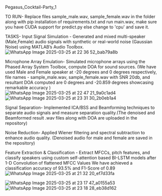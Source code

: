 Pegasus_Cocktail-Party_1

TO RUN- Replace files sample_male.wav, sample_female.wav in the folder along with pip installation of requirements.txt and run main.wav, make sure you have CUDA support for predict.py else change to 'cpu' and save it. 

TASKS-
Input Signal Simulation - Generated and mixed multi-speaker (Male,Female) audio signals with synthetic or real-world noise (Gaussian Noise) using MATLAB’s Audio Toolbox.
![WhatsApp Image 2025-03-25 at 22 36 52_bab79a8b](https://github.com/user-attachments/assets/6a5454fa-53c1-4661-9f5d-858262d42452)

Microphone Array Emulation- Simulated microphone arrays using the Phased Array System Toolbox, compute DOA for sound sources. (We have used Male and Female speaker at -20 degrees and 0 degrees respectively, file names - sample_male.wav, sample_female.wav with SNR 20db, and resultant DOA computed are 0 degrees and -20.859 degrees showcasing remarkable accuracy )
![WhatsApp Image 2025-03-25 at 22 47 21_9a0c1ad4](https://github.com/user-attachments/assets/812fd0bd-2cae-47e8-8390-8060542c05f9)
![WhatsApp Image 2025-03-25 at 23 31 30_2b0eb1a4](https://github.com/user-attachments/assets/27c74867-c917-4f25-b4a9-d6cb62ab2b9e)

Signal Separation- Implemented ICA/BSS and Beamforming techniques to separate audio signals and measure separation quality.(The denoised and Beamformed result .wav files along with DOA are uploaded in the repository)

Noise Reduction- Applied Wiener filtering and spectral subtraction to enhance audio quality. (Denoised audio for male and female are saved in the repository)

Feature Extraction & Classification - Extract MFCCs, pitch features, and classify speakers using custom self-attention based BI-LSTM models after 1-D Convolution of flattened MFCC Values
We have achieved a classification accuracy of 93.5% and F1-Score of 0.89
![WhatsApp Image 2025-03-25 at 21 32 20_ef7d33fa](https://github.com/user-attachments/assets/8ca077a8-6cf1-45f0-940e-8cd6ee09e1cc)


![WhatsApp Image 2025-03-25 at 23 17 47_a0155a53](https://github.com/user-attachments/assets/672efe71-f176-4362-8fd0-7b444af1976a)
![WhatsApp Image 2025-03-25 at 23 18 28_eb38d162](https://github.com/user-attachments/assets/5bbe28b5-b302-4dc1-83fc-a1bafe419f23)


